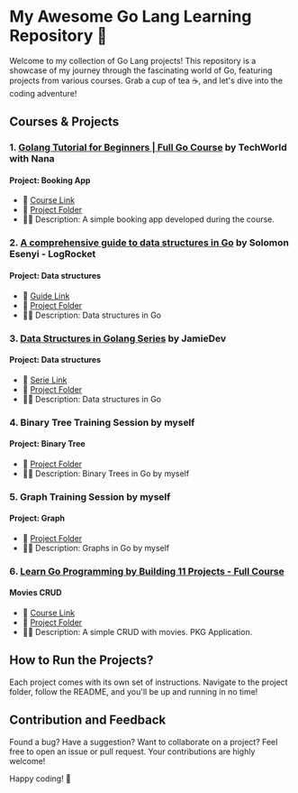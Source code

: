 # My Awesome Go Lang Learning Repository 🚀

Welcome to my collection of Go Lang projects! This repository is a showcase of my journey through the fascinating world of Go, featuring projects from various courses. Grab a cup of tea ☕, and let's dive into the coding adventure!

## Courses & Projects

### 1. [Golang Tutorial for Beginners | Full Go Course](https://www.youtube.com/watch?v=yyUHQIec83I) by TechWorld with Nana

#### Project: Booking App
- 🎥 [Course Link](https://www.youtube.com/watch?v=yyUHQIec83I)
- 📂 [Project Folder](/booking-app)
- 👨‍💻 Description: A simple booking app developed during the course.

### 2. [A comprehensive guide to data structures in Go](https://blog.logrocket.com/comprehensive-guide-data-structures-go/) by Solomon Esenyi - LogRocket

#### Project: Data structures
- 🔗 [Guide Link](https://blog.logrocket.com/comprehensive-guide-data-structures-go/)
- 📂 [Project Folder](/data-structures)
- 👨‍💻 Description: Data structures in Go

### 3. [Data Structures in Golang Series](https://youtube.com/playlist?list=PL0q7mDmXPZm7s7weikYLpNZBKk5dCoWm6&si=X4pAZeh10bU0fiwB) by JamieDev

#### Project: Data structures
- 🎥 [Serie Link](https://youtube.com/playlist?list=PL0q7mDmXPZm7s7weikYLpNZBKk5dCoWm6&si=frN6xzFNTEyh91e-)
- 📂 [Project Folder](/data-structures-II)
- 👨‍💻 Description: Data structures in Go

### 4. Binary Tree Training Session by myself

#### Project: Binary Tree
- 📂 [Project Folder](/binary-tree)
- 👨‍💻 Description: Binary Trees in Go by myself

### 5. Graph Training Session by myself

#### Project: Graph
- 📂 [Project Folder](/graph)
- 👨‍💻 Description: Graphs in Go by myself

### 6. [Learn Go Programming by Building 11 Projects - Full Course](https://www.youtube.com/watch?v=jFfo23yIWac&t=4988s)

#### Movies CRUD
- 🎥 [Course Link](https://www.youtube.com/watch?v=jFfo23yIWac&t=4988s)
- 📂 [Project Folder](/movies-crud)
- 👨‍💻 Description: A simple CRUD with movies. PKG Application.

## How to Run the Projects?

Each project comes with its own set of instructions. Navigate to the project folder, follow the README, and you'll be up and running in no time!

## Contribution and Feedback

Found a bug? Have a suggestion? Want to collaborate on a project? Feel free to open an issue or pull request. Your contributions are highly welcome!

Happy coding! 🚀
